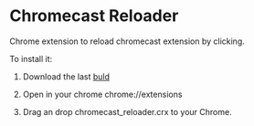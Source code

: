 Chromecast Reloader
===================

Chrome extension to reload chromecast extension by clicking.

To install it:
1. Download the last <a href='https://github.com/danielnavarrogomez/chromecast_reloader/blob/master/build/chromecast_reloader.crx?raw=true' >buld</a> 

2. Open in your chrome chrome://extensions

3. Drag an drop chromecast_reloader.crx to your Chrome.

